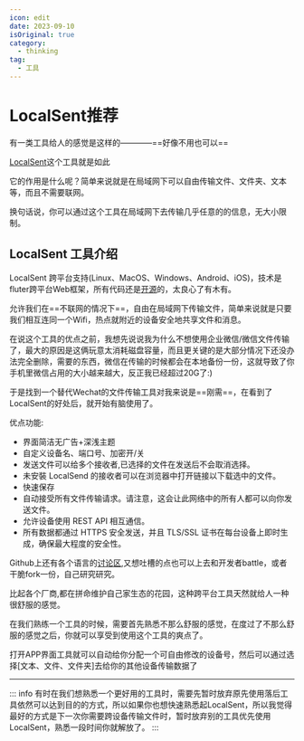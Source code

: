 ```yaml
---
icon: edit
date: 2023-09-10
isOriginal: true
category:
  - thinking
tag:
  - 工具
---
```


# LocalSent推荐

有一类工具给人的感觉是这样的————==好像不用也可以==

[LocalSent](https://localsend.org/#/)这个工具就是如此

它的作用是什么呢？简单来说就是在局域网下可以自由传输文件、文件夹、文本等，而且不需要联网。

换句话说，你可以通过这个工具在局域网下去传输几乎任意的的信息，无大小限制。

<!-- more -->

## LocalSent 工具介绍

LocalSent 跨平台支持(Linux、MacOS、Windows、Android、iOS)，技术是fluter跨平台Web框架，所有代码还是[开源](https://github.com/localsend/localsend)的，太良心了有木有。

允许我们在==不联网的情况下==，自由在局域网下传输文件，简单来说就是只要我们相互连同一个Wifi，热点就附近的设备安全地共享文件和消息。


在说这个工具的优点之前，我想先说说我为什么不想使用企业微信/微信文件传输了，最大的原因是这俩玩意太消耗磁盘容量，而且更关键的是大部分情况下还没办法完全删除，需要的东西，微信在传输的时候都会在本地备份一份，这就导致了你手机里微信占用的大小越来越大，反正我已经超过20G了:)

于是找到一个替代Wechat的文件传输工具对我来说是==刚需==，在看到了LocalSent的好处后，就开始有脑使用了。

优点功能:
- 界面简洁无广告+深浅主题
- 自定义设备名、端口号、加密开/关
- 发送文件可以给多个接收者,已选择的文件在发送后不会取消选择。
- 未安裝 LocalSend 的接收者可以在浏览器中打开链接以下载选中的文件。
- 快速保存
- 自动接受所有文件传输请求。请注意，这会让此网络中的所有人都可以向你发送文件。
- 允许设备使用 REST API 相互通信。
- 所有数据都通过 HTTPS 安全发送，并且 TLS/SSL 证书在每台设备上即时生成，确保最大程度的安全性。

Github上还有各个语言的[讨论区](https://github.com/localsend/localsend/discussions/categories/l-%E7%AE%80%E4%BD%93%E4%B8%AD%E6%96%87),又想吐槽的点也可以上去和开发者battle，或者干脆fork一份，自己研究研究。

比起各个厂商,都在拼命维护自己家生态的花园，这种跨平台工具天然就给人一种很舒服的感觉。

在我们熟练一个工具的时候，需要首先熟悉不那么舒服的感觉，在度过了不那么舒服的感觉之后，你就可以享受到使用这个工具的爽点了。

打开APP界面工具就可以自动给你分配一个可自由修改的设备号，然后可以通过选择[文本、文件、文件夹]去给你的其他设备传输数据了

---

::: info
有时在我们想熟悉一个更好用的工具时，需要先暂时放弃原先使用落后工具依然可以达到目的的方式，所以如果你也想快速熟悉起LocalSent，所以我觉得最好的方式是下一次你需要跨设备传输文件时，暂时放弃别的工具优先使用LocalSent，熟悉一段时间你就解放了。
:::

